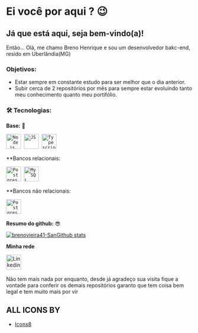 # Ei você por aqui ? :wink:

## Já que está aqui, seja bem-vindo(a)!


Então... Olá, me chamo Breno Henrique e sou um desenvolvedor bakc-end, resido em Uberlândia(MG)


### Objetivos:
- Estar sempre em constante estudo para ser melhor que o dia anterior.
- Subir cerca de 2 repositórios por mês para sempre estar evoluindo tanto meu conhecimento quanto meu portifólio.

 ### 🛠 Tecnologias:
 **Base:** :rocket:
 <p align="left">
  <code><img src="https://img.icons8.com/color/48/000000/nodejs.png" alt="Node.js" width="40" height="40"/></code>&nbsp;
  <code><img src="https://img.icons8.com/color/50/000000/javascript.png" alt="JS" width="40" height="40"/></code>&nbsp;
  <code><img src="https://img.icons8.com/color/48/000000/typescript.png" alt="Typescript" width="40" height="40"/></code>&nbsp;
  </p>
  
**Bancos relacionais:
<p align="left">
   <code><img src="https://img.icons8.com/color/50/4a90e2/postgreesql.png" alt="Postgres" width="40" height="40"/></code>&nbsp
   <code><img src="https://img.icons8.com/ios-filled/50/4a90e2/mysql-logo.png" alt="MySQL" width="40" height="40"/></code>&nbsp;
  </p> 
  
**Bancos não relacionais:
 <p align="left">
   <code><img src="https://img.icons8.com/color/50/4a90e2/postgreesql.png" alt="Postgres" width="40" height="40"/></code>&nbsp
   </p> 
   
**Resumo do github:** :sunglasses:

[![brenovieira41-SanGithub stats](https://github-readme-stats.vercel.app/api/top-langs/?username=anuraghazra&layout=compact)](https://github.com/anuraghazra/github-readme-stats)

**Minha rede**
<p align="left">
  <a href="https://www.linkedin.com/in/breno-henrique-vieira-leal-89a3891a9/" target="blank"><img      src="https://img.icons8.com/metro/52/000000/linkedin.png" alt="Linkedin" height="40" width="40" /></a> &nbsp;&nbsp;
</p>

Não tem mais nada por enquanto, desde já agradeço sua visita fique a vontade para 
conferir os demais repositórios garanto que tem coisa bem legal e tem muito mais por vir

## ALL ICONS BY 
- [Icons8](https://icons8.com.br/)

